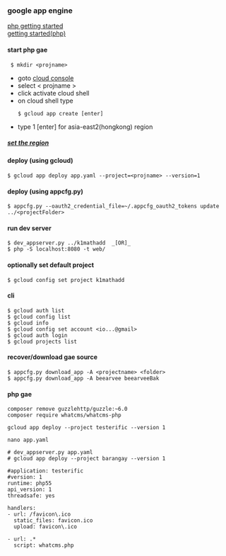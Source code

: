 ### google app engine 
 [php getting started](https://cloud.google.com/appengine/docs/flexible/php/quickstart)    
 [getting started(php)](https://cloud.google.com/php/getting-started/hello-world)

#### start php gae
```
 $ mkdir <projname>
```  
  - goto [cloud console](https://console.cloud.google.com) 
  - select &lt; projname &gt;
  - click activate cloud shell
  - on cloud shell type  
    ```  
    $ gcloud app create [enter]
    ```  
  - type 1 [enter] for asia-east2(hongkong) region

##### [set the region](https://cloud.google.com/appengine/docs/locations) 

#### deploy (using gcloud)
  ```
  $ gcloud app deploy app.yaml --project=<projname> --version=1
  ```
#### deploy (using appcfg.py)
  ```
  $ appcfg.py --oauth2_credential_file=~/.appcfg_oauth2_tokens update ../<projectFolder>  
  ```
#### run dev server
  ```
  $ dev_appserver.py ../k1mathadd  _[OR]_   
  $ php -S localhost:8080 -t web/
  ```
#### optionally set default project 
  ```
  $ gcloud config set project k1mathadd
  ```
#### cli
  ```
  $ gcloud auth list
  $ gcloud config list
  $ gcloud info
  $ gcloud config set account <io...@gmail>
  $ gcloud auth login
  $ gcloud projects list
  ```
#### recover/download gae source
  ```
  $ appcfg.py download_app -A <projectname> <folder>
  $ appcfg.py download_app -A beearvee beearveeBak
  ```

#### php gae
 ```
 composer remove guzzlehttp/guzzle:~6.0
 composer require whatcms/whatcms-php

 gcloud app deploy --project testerific --version 1

 nano app.yaml
 ```  
  ```
  # dev_appserver.py app.yaml
  # gcloud app deploy --project barangay --version 1

  #application: testerific
  #version: 1
  runtime: php55
  api_version: 1
  threadsafe: yes

  handlers:
  - url: /favicon\.ico
    static_files: favicon.ico
    upload: favicon\.ico

  - url: .*
    script: whatcms.php
  ```
